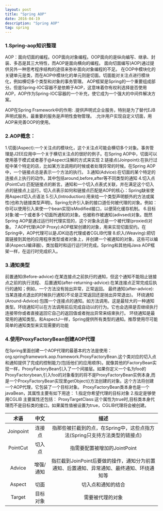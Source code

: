```yaml
---
layout: post
title: "Spring AOP"
date: 2016-04-19
description: "Spring AOP"
tag: spring 
---   
```




 
### 1.Spring-aop知识整理
AOP：面向切面的编程。OOP面向对象编程。OOP面向的是纵向编写、继承、封装、多态是其三大特性，而AOP是面向横向的编程。
面向切面编写(AOP)通过提供另外一种思考程序结构的途径来弥补面向对象编程的不足。
在OOP中模块化的关键单元是类，而在AOP中模块化的单元则是切面。切面能对关注点进行模块化，例如横切多个类型和对象的事务管理。
AOP框架是Spring的一个重要组成部分。但是Spring-IOC容器不是依赖于AOP，这意味着你有权利选择是否使用AOP，AOP作为Spring-IOC容器的一个补充，使它成为一个强大的中间件解决方案。

AOP在Spring Framework中的作用:
.提供声明式企业服务，特别是为了替代EJB声明式服务。最重要的服务是声明性食物管理。
.允许用户实现自定义切面，用AOP来完善OOP的使用。

### 2.AOP概念：
1.切面(Aspect):一个关注点的模块化，这个关注点可能会横切多个对象。事务管理是J2EE应用中一个关于横切关注点的很好的例子。在Spring AOP中，切面可以使用基于模式或者基于@Aspect注解的方式来实现
2.链接点(Joinpoint):在执行过程中某个特定的店，比如某方法调用的时候或者处理异常的时候。在Spring AOP中，一个链接点总是表示一个方法的执行。
3.通知(Advice):在切面的某个特定的连接点上执行的动作。其中包括around,before,after等不同类型的通知
4.切入点(PointCut):匹配链接点的断言。通知和一个切入点表式关联，并在满足这个切入点的链接点上运行。切入点表示如何和链接点匹配是AOP的核心：Spring缺省使用Aspect切入点语法
5.引入(Introduction):用来给一个类型声明额外的方法或属性(也称为链接类型声明)。Spring允许引入新的接口道任何被代理的对象。例如：你可以使用引入来使一个bean实现IsModified接口，以便简化缓存机制。
6.目标对象:被一个或者多个切面所通知的对象。也被称作被通知(adivsed)对象。既然Spring AOP是通过运行时代理实现的，这个对象永远是一个被代理(proxied)对象。
7.AOP代理(AOP Proxy):AOP框架创建的对象，用来实现切面契约。在Spring中，AOP代理可以是JDK动态代理或者CGLIB代理
8.织入(Weaving):把切面链接到其他的应用程序类型或者对象上，并创建一个被通知的对象。这些可以编译(AspectJ编译器)，类加载时和运行运行时完成。Spring和其他纯Java AOP框架一样，在运行时完成织入。

### 3.通知类型
前置通知(Before-advice):在某连接点之前执行的通知，但这个通知不能阻止链接点之前的执行流程、
后置通知(after-returning-advice):在某连接点正常完成后执行的通知；例如，一个方法没有抛出异常，正常返回。
最终通知(after-advice):当某连接点退出的时候执行通知(不论是正常返回还是抛出异常退出)。
环绕通知(Around-Advice):包围一个连接点的通知。如方法调用。这是最轻大的一种通知类型。环绕通知可以在方法调用前后完成自动以的行为。它也会选择是否继续执行连接带你或者直接返回它自己的返回值或者抛出异常来结束执行。
环绕通知是最常用的通知类型。和AspectJ一样，Spring提供所有类型的通知。推荐使用尽可能简单的通知类型来实现需要的功能

### 4.使用ProxyFactoryBean创建AOP代理
在Spring里面创建一个AOP代理的最基本的方法是使用：org.springframework.aop.framework.ProxyFactoryBean.这个类对应的切入点和通知提供了完成的控制能力(包括他们的应用顺序)。就像其他的FactoryBean实现一样，ProxyFactoryBean引入了一个间接层。如果你定义一个名为foo的ProxyFactorybean,引入foo的对象看到的将不是ProxyFactoryBean实例本身,而是一个ProxyFactoryBean实现里getObject()方法创建的对象。这个方法将创建一个AOP代理，它包装了一个目标对象。
ProxyFactoryBean类本身也是一个javaBean，其属性主要有如下用途：
     1.指定你希望代理的目标对象
     2.指定是够使用CGLIB
主要属性还包括：
    ProxyTargetClass:这个属性为true时,目标类本身代理而不是目标类的接口。如果属性值被设置为true，CGLIB代理将会被创建。
    
|术语|中文|描述|
|:-:|:-:|:-:|
|Joinpoint|连接点|指那些被拦截到的点，在Spring中，这些点指方法(Spring只支持方法类型的链接点)
|PointCut|切入点|指需要配置被增加的JointPoint
|Advice|增强/通知|指拦截到JoinPoint后要做的操作，通知分为前置通知、后置通知、异常通知、最终通知、环绕通知等
|Aspect|切面|切入点和通知的结合
|Target|目标对象|需要被代理的对象

